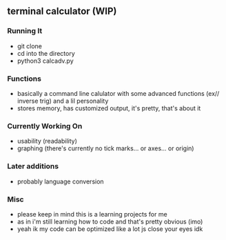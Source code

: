 ## terminal calculator (WIP)

### Running It
- git clone
- cd into the directory
- python3 calcadv.py

### Functions
 - basically a command line calulator with some advanced functions (ex// inverse trig) and a lil personality
 - stores memory, has customized output, it's pretty, that's about it

### Currently Working On
 - usability (readability)
 - graphing (there's currently no tick marks... or axes... or origin)

### Later additions
 - probably language conversion

### Misc
 - please keep in mind this is a learning projects for me
 - as in i'm still learning how to code and that's pretty obvious (imo)
 - yeah ik my code can be optimized like a lot js close your eyes idk 
